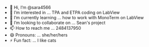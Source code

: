 - 👋 Hi, I’m @sara4566
- 👀 I’m interested in ... TPA and ETPA coding on LabView
- 🌱 I’m currently learning ... how to work with MonoTerm on LabView
- 💞️ I’m looking to collaborate on ... Sean's project
- 📫 How to reach me ... 2484137950
- 😄 Pronouns: ... she/her/hers
- ⚡ Fun fact: ... I like cats

<!---
sara4566/sara4566 is a ✨ special ✨ repository because its `README.md` (this file) appears on your GitHub profile.
You can click the Preview link to take a look at your changes.
--->

